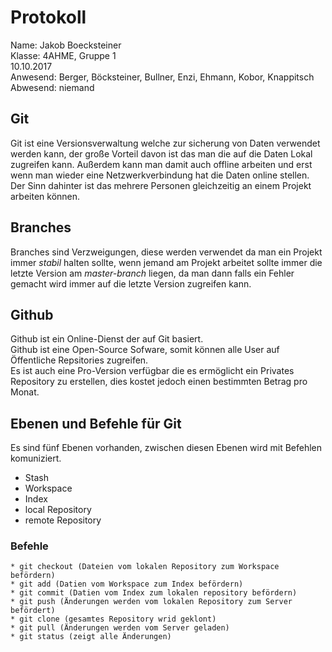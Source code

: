 # Protokoll
  Name: Jakob Boecksteiner  
  Klasse: 4AHME, Gruppe 1  
  10.10.2017  
  Anwesend: Berger, Böcksteiner, Bullner, Enzi, Ehmann, Kobor, Knappitsch  
  Abwesend: niemand  
    
## Git
   Git ist eine Versionsverwaltung welche zur sicherung von Daten verwendet werden kann, der große Vorteil davon ist das man die auf die Daten Lokal zugreifen kann. Außerdem kann man damit auch offline arbeiten und erst wenn man wieder eine Netzwerkverbindung hat die Daten online stellen. Der Sinn dahinter ist das mehrere Personen gleichzeitig an einem Projekt arbeiten können.  
     
## Branches  
Branches sind Verzweigungen, diese werden verwendet da man ein Projekt immer *stabil* halten sollte, wenn jemand am Projekt arbeitet sollte immer die letzte Version am *master-branch* liegen, da man dann falls ein Fehler gemacht wird immer auf die letzte Version zugreifen kann.  

## Github
Github ist ein Online-Dienst der auf Git basiert.  
Github ist eine Open-Source Sofware, somit können alle User auf Öffentliche Repsitories zugreifen.  
Es ist auch eine Pro-Version verfügbar die es ermöglicht ein Privates Repository zu erstellen, dies kostet jedoch einen bestimmten Betrag pro Monat.  

## Ebenen und Befehle für Git
  Es sind fünf Ebenen vorhanden, zwischen diesen Ebenen wird mit Befehlen komuniziert.  
  * Stash  
  * Workspace  
  * Index  
  * local Repository  
  * remote Repository  
### Befehle
    * git checkout (Dateien vom lokalen Repository zum Workspace befördern)
    * git add (Datien vom Workspace zum Index befördern)
    * git commit (Datien vom Index zum lokalen repository befördern)
    * git push (Änderungen werden vom lokalen Repository zum Server befördert)
    * git clone (gesamtes Repository wrid geklont)
    * git pull (Änderungen werden vom Server geladen)
    * git status (zeigt alle Änderungen)


